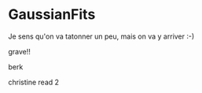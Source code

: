 # GaussianFits
Je sens qu'on va tatonner un peu, mais on va y arriver :-) 


grave!!


berk

christine read 2
